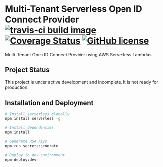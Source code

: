 # Multi-Tenant Serverless Open ID Connect Provider  [![travis-ci build image](https://travis-ci.org/joelnet/serverless-authentication.svg?branch=master)](https://travis-ci.org/joelnet/serverless-authentication) [![Coverage Status](https://coveralls.io/repos/github/joelnet/serverless-authentication/badge.svg?branch=master)](https://coveralls.io/github/joelnet/serverless-authentication?branch=master) [![GitHub license](https://img.shields.io/badge/license-MIT-blue.svg)](https://raw.githubusercontent.com/joelnet/serverless-authentication/master/LICENSE) 

Multi-Tenant Open ID Connect Provider using AWS Serverless Lambdas.

## Project Status

This project is under active development and incomplete. It is not ready for production.

## Installation and Deployment

```bash
# Install serverless globally
npm install serverless -g

# Install dependencies
npm install

# Generate RSA Keys
npm run secrets:generate

# Deploy to dev environment
npm deploy:dev
```
